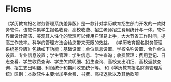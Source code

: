 # Flcms
 《学历教育报名财务管理系统差异版》是一款针对学历教育招生部门开发的一款财务软件。该软件集学生报名收费、高校收费、招生老师招生费用统计与一体。软件界面设计简洁、美观其人性化的管理可以使用户轻易上手，大大节省工作时间，提高工作效率。科学的管理方法会给您带来无限的效益。 《学历教育报名财务管理系统差异版》包括如下功能：基础设置：单位信息设置、学校名称设置、合作单位设置、专业信息设置；学生管理：学生信息、学生查询；收费管理：费用登记、日志查看、学生收费查询、学生欠款明细、招生查询、高校支出明细、高校返款查询、招生支出明细、利润统计和期间收支统计等。 和《学历教育报名财务管理系统》区别：本款软件主要增加平台费、书费、高校返款以及其他款项
